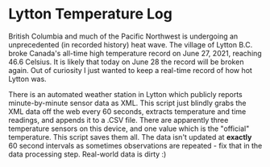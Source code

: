 Lytton Temperature Log
=======================

British Columbia and much of the Pacific Northwest is undergoing an unprecedented
(in recorded history) heat wave.  The village of Lytton B.C. broke Canada's all-time
high temperature record on June 27, 2021, reaching 46.6 Celsius.  It is likely that
today on June 28 the record will be broken again.  Out of curiosity I just wanted
to keep a real-time record of how hot Lytton was.  

There is an automated weather station in
Lytton which publicly reports minute-by-minute sensor data as XML.
This script just blindly grabs the XML data off the web every 60 seconds, extracts
temperature and time readings, and appends it to a .CSV file.
There are apparently three temperature sensors on this device, and one value which 
is the "official" temperature.  This script saves them all.
The data isn't updated at **exactly** 60 second intervals as sometimes
observations are repeated - fix that in the data processing step.  Real-world data is dirty :)

